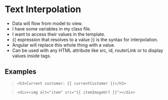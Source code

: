 # Text Interpolation

- Data will flow from model to view.
- I have some variables in my class file.
- I want to access their values in the template.
- {{ expression that resolves to a value }} is the syntax for interpolation.
- Angular will replace this whole thing with a value.
- Can be used with any HTML attribute like src, id, routerLink or to display values inside tags.

## Examples

> `<h3>Current customer: {{ currentCustomer }}</h3>`

> `<div><img alt="item" src="{{ itemImageUrl }}"></div>`
